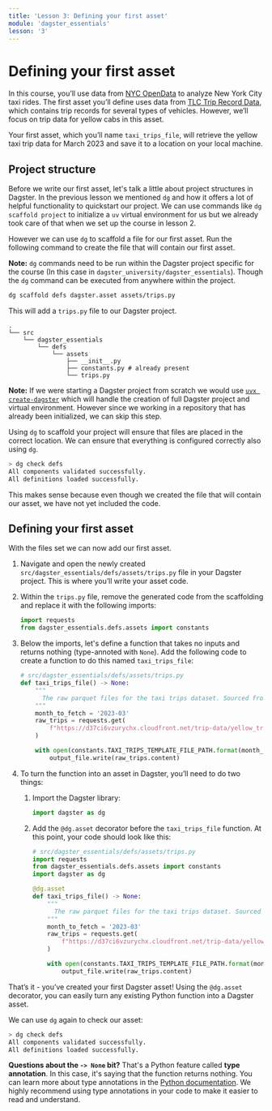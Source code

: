 ```yaml
---
title: 'Lesson 3: Defining your first asset'
module: 'dagster_essentials'
lesson: '3'
---
```


# Defining your first asset

In this course, you’ll use data from [NYC OpenData](https://opendata.cityofnewyork.us/) to analyze New York City taxi rides. The first asset you’ll define uses data from [TLC Trip Record Data](https://www.nyc.gov/site/tlc/about/tlc-trip-record-data.page), which contains trip records for several types of vehicles. However, we’ll focus on trip data for yellow cabs in this asset.

Your first asset, which you’ll name `taxi_trips_file`, will retrieve the yellow taxi trip data for March 2023 and save it to a location on your local machine.

## Project structure

Before we write our first asset, let's talk a little about project structures in Dagster. In the previous lesson we mentioned `dg` and how it offers a lot of helpful functionality to quickstart our project. We can use commands like `dg scaffold project` to initialize a `uv` virtual environment for us but we already took care of that when we set up the course in lesson 2.

However we can use `dg` to scaffold a file for our first asset. Run the following command to create the file that will contain our first asset.

 **Note:** `dg` commands need to be run within the Dagster project specific for the course (In this case in `dagster_university/dagster_essentials`). Though the `dg` command can be executed from anywhere within the project.

```bash
dg scaffold defs dagster.asset assets/trips.py
```

This will add a `trips.py` file to our Dagster project.

```
.
└── src
    └── dagster_essentials
        └── defs
            └── assets
                ├── __init__.py
                ├── constants.py # already present
                └── trips.py
```

**Note:** If we were starting a Dagster project from scratch we would use [`uvx create-dagster`](https://docs.dagster.io/getting-started/installation) which will handle the creation of full Dagster project and virtual environment. However since we working in a repository that has already been initialized, we can skip this step.


Using `dg` to scaffold your project will ensure that files are placed in the correct location. We can ensure that everything is configured correctly also using `dg`.

```bash
> dg check defs
All components validated successfully.
All definitions loaded successfully.
```

This makes sense because even though we created the file that will contain our asset, we have not yet included the code.

## Defining your first asset

With the files set we can now add our first asset.

1. Navigate and open the newly created `src/dagster_essentials/defs/assets/trips.py` file in your Dagster project. This is where you’ll write your asset code.

2. Within the `trips.py` file, remove the generated code from the scaffolding and replace it with the following imports:

   ```python
   import requests
   from dagster_essentials.defs.assets import constants
   ```

3. Below the imports, let's define a function that takes no inputs and returns nothing (type-annoted with `None`). Add the following code to create a function to do this named `taxi_trips_file`:

   ```python
   # src/dagster_essentials/defs/assets/trips.py
   def taxi_trips_file() -> None:
       """
         The raw parquet files for the taxi trips dataset. Sourced from the NYC Open Data portal.
       """
       month_to_fetch = '2023-03'
       raw_trips = requests.get(
           f"https://d37ci6vzurychx.cloudfront.net/trip-data/yellow_tripdata_{month_to_fetch}.parquet"
       )

       with open(constants.TAXI_TRIPS_TEMPLATE_FILE_PATH.format(month_to_fetch), "wb") as output_file:
           output_file.write(raw_trips.content)
   ```

4. To turn the function into an asset in Dagster, you’ll need to do two things:

   1. Import the Dagster library:

      ```python
      import dagster as dg
      ```

   2. Add the `@dg.asset` decorator before the `taxi_trips_file` function. At this point, your code should look like this:

      ```python
      # src/dagster_essentials/defs/assets/trips.py
      import requests
      from dagster_essentials.defs.assets import constants
      import dagster as dg

      @dg.asset
      def taxi_trips_file() -> None:
          """
            The raw parquet files for the taxi trips dataset. Sourced from the NYC Open Data portal.
          """
          month_to_fetch = '2023-03'
          raw_trips = requests.get(
              f"https://d37ci6vzurychx.cloudfront.net/trip-data/yellow_tripdata_{month_to_fetch}.parquet"
          )

          with open(constants.TAXI_TRIPS_TEMPLATE_FILE_PATH.format(month_to_fetch), "wb") as output_file:
              output_file.write(raw_trips.content)
      ```

That’s it - you’ve created your first Dagster asset! Using the `@dg.asset` decorator, you can easily turn any existing Python function into a Dagster asset.

We can use `dg` again to check our asset:

```bash
> dg check defs
All components validated successfully.
All definitions loaded successfully.
```

**Questions about the `-> None` bit?** That's a Python feature called **type annotation**. In this case, it's saying that the function returns nothing. You can learn more about type annotations in the [Python documentation](https://docs.python.org/3/library/typing.html). We highly recommend using type annotations in your code to make it easier to read and understand.